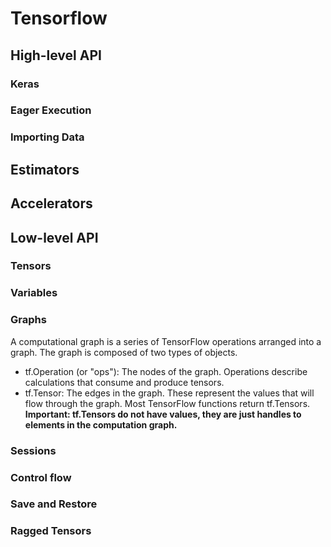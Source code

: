 # Tensorflow
## High-level API

### Keras

### Eager Execution

### Importing Data

## Estimators

## Accelerators

## Low-level API

### Tensors

### Variables

### Graphs
A computational graph is a series of TensorFlow operations arranged into a graph. The graph is composed of two types of objects.  
* tf.Operation (or "ops"): The nodes of the graph. Operations describe calculations that consume and produce tensors.
* tf.Tensor: The edges in the graph. These represent the values that will flow through the graph. Most TensorFlow functions return tf.Tensors.  
**Important: tf.Tensors do not have values, they are just handles to elements in the computation graph.**


### Sessions

### Control flow

### Save and Restore

### Ragged Tensors
